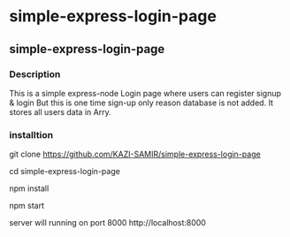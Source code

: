 # simple-express-login-page


## simple-express-login-page
### Description
This is a simple express-node Login page where users can register signup & login But this is one time sign-up only reason database is not added.
It stores all users data in Arry.

### installtion 

git clone https://github.com/KAZI-SAMIR/simple-express-login-page

cd simple-express-login-page

npm install

npm start

server will running on port 8000
http://localhost:8000
